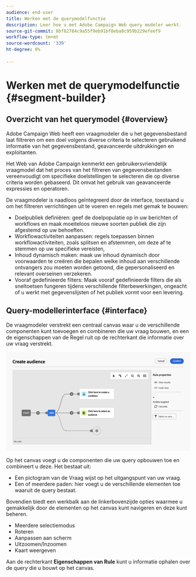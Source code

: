 ```yaml
---
audience: end-user
title: Werken met de querymodelfunctie
description: Leer hoe u met Adobe Campaign Web query modeler werkt.
source-git-commit: 8bf82784c9a55f9eb91bf8eba8c959b229efeef9
workflow-type: tm+mt
source-wordcount: '339'
ht-degree: 0%

---
```


# Werken met de querymodelfunctie {#segment-builder}

## Overzicht van het querymodel {#overview}

Adobe Campaign Web heeft een vraagmodeler die u het gegevensbestand laat filtreren om een doel volgens diverse criteria te selecteren gebruikend informatie van het gegevensbestand, geavanceerde uitdrukkingen en exploitanten.


Het Web van Adobe Campaign kenmerkt een gebruikersvriendelijk vraagmodel dat het proces van het filtreren van gegevensbestanden vereenvoudigt om specifieke doelstellingen te selecteren die op diverse criteria worden gebaseerd. Dit omvat het gebruik van geavanceerde expressies en operatoren.

De vraagmodeler is naadloos geïntegreerd door de interface, toestaand u om het filtreren verrichtingen uit te voeren en regels met gemak te bouwen:

* Doelpubliek definiëren: geef de doelpopulatie op in uw berichten of workflows en maak moeiteloos nieuwe soorten publiek die zijn afgestemd op uw behoeften.
* Workflowactiviteiten aanpassen: regels toepassen binnen workflowactiviteiten, zoals splitsen en afstemmen, om deze af te stemmen op uw specifieke vereisten,
* Inhoud dynamisch maken: maak uw inhoud dynamisch door voorwaarden te creëren die bepalen welke inhoud aan verschillende ontvangers zou moeten worden getoond, die gepersonaliseerd en relevant overseinen verzekeren.
* Vooraf gedefinieerde filters: Maak vooraf gedefinieerde filters die als sneltoetsen fungeren tijdens verschillende filterbewerkingen, ongeacht of u werkt met gegevenslijsten of het publiek vormt voor een levering.

## Query-modellerinterface {#interface}

De vraagmodeler verstrekt een centraal canvas waar u de verschillende componenten kunt toevoegen en combineren die uw vraag bouwen, en een de eigenschappen van de Regel ruit op de rechterkant die informatie over uw vraag verstrekt.

![](assets/query-interface.png)

Op het canvas voegt u de componenten die uw query opbouwen toe en combineert u deze. Het bestaat uit:

* Een pictogram van de Vraag wijst op het uitgangspunt van uw vraag.
* Een of meerdere paden: hier voegt u de verschillende elementen toe waaruit de query bestaat.

Bovendien biedt een werkbalk aan de linkerbovenzijde opties waarmee u gemakkelijk door de elementen op het canvas kunt navigeren en deze kunt beheren.

* Meerdere selectiemodus
* Roteren
* Aanpassen aan scherm
* Uitzoomen/Inzoomen
* Kaart weergeven


Aan de rechterkant **Eigenschappen van Rule** kunt u informatie ophalen over de query die u bouwt op het canvas.
